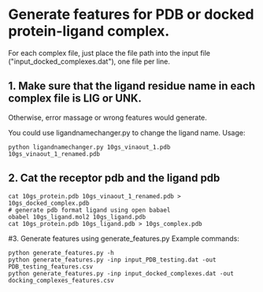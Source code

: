 # Generate features for PDB or docked protein-ligand complex. 

For each complex file, just place the file path into the input 
file ("input_docked_complexes.dat"), one file per line.

## 1. Make sure that the ligand residue name in each complex file is LIG or UNK. 
Otherwise, error massage or wrong features would generate.

You could use ligandnamechanger.py to change the ligand name.
Usage:

    python ligandnamechanger.py 10gs_vinaout_1.pdb 10gs_vinaout_1_renamed.pdb

## 2. Cat the receptor pdb and the ligand pdb

    cat 10gs_protein.pdb 10gs_vinaout_1_renamed.pdb > 10gs_docked_complex.pdb
    # generate pdb format ligand using open babael
    obabel 10gs_ligand.mol2 10gs_ligand.pdb
    cat 10gs_protein.pdb 10gs_ligand.pdb > 10gs_complex.pdb

#3. Generate features using generate_features.py
Example commands:
    
    python generate_features.py -h
    python generate_features.py -inp input_PDB_testing.dat -out PDB_testing_features.csv
    python generate_features.py -inp input_docked_complexes.dat -out docking_complexes_features.csv

